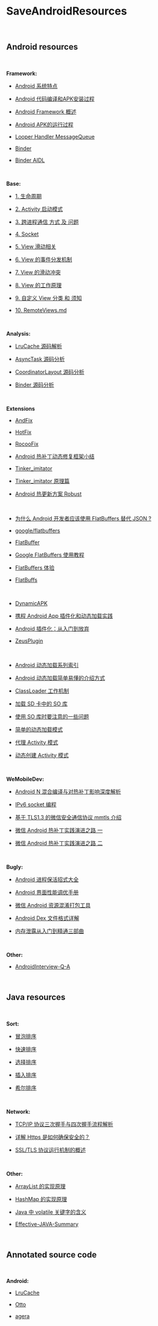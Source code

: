 SaveAndroidResources
==

<br/>

## Android resources

<br/>

**Framework:**
- [Android 系统特点](https://github.com/CaMnter/EasyAndroidResources/blob/master/md/android/framework/Android%20%E7%B3%BB%E7%BB%9F%E7%89%B9%E7%82%B9.md)

- [Android 代码编译和APK安装过程](https://github.com/CaMnter/EasyAndroidResources/blob/master/md/android/framework/Android%20%E4%BB%A3%E7%A0%81%E7%BC%96%E8%AF%91%E5%92%8CAPK%E5%AE%89%E8%A3%85%E8%BF%87%E7%A8%8B.md)

- [Android Framework 概述](https://github.com/CaMnter/EasyAndroidResources/blob/master/md/android/framework/Android%20Framework%E6%A6%82%E8%BF%B0.md)

- [Android APK的运行过程](https://github.com/CaMnter/EasyAndroidResources/blob/master/md/android/framework/Android%20APK%E7%9A%84%E8%BF%90%E8%A1%8C%E8%BF%87%E7%A8%8B.md)

- [Looper Handler MessageQueue](https://github.com/CaMnter/EasyAndroidResources/blob/master/md/android/framework/Looper%20Handler%20MessageQueue.md)

- [Binder](https://github.com/CaMnter/EasyAndroidResources/blob/master/md/android/framework/Binder.md)

- [Binder AIDL](https://github.com/CaMnter/EasyAndroidResources/blob/master/md/android/framework/Binder%20AIDL.md)

<br/>

**Base:**
- [1. 生命周期](https://github.com/CaMnter/EasyAndroidResources/blob/master/md/android/base/1.%20%E7%94%9F%E5%91%BD%E5%91%A8%E6%9C%9F.md)   

- [2. Activity 启动模式](https://github.com/CaMnter/SaveAndroidResources/blob/master/md/android/base/2.%20Activity%20%E5%90%AF%E5%8A%A8%E6%A8%A1%E5%BC%8F.md)   

- [3. 跨进程通信 方式 及 问题](https://github.com/CaMnter/SaveAndroidResources/blob/master/md/android/base/3.%20%E8%B7%A8%E8%BF%9B%E7%A8%8B%E9%80%9A%E4%BF%A1%20%E6%96%B9%E5%BC%8F%20%E5%8F%8A%20%E9%97%AE%E9%A2%98.md)  

- [4. Socket](https://github.com/CaMnter/SaveAndroidResources/blob/master/md/android/base/4.%20Socket.md)   

- [5. View 滑动相关](https://github.com/CaMnter/SaveAndroidResources/blob/master/md/android/base/5.%20View%20%E6%BB%91%E5%8A%A8%E7%9B%B8%E5%85%B3.md)   

- [6. View 的事件分发机制](https://github.com/CaMnter/SaveAndroidResources/blob/master/md/android/base/6.%20View%20%E7%9A%84%E4%BA%8B%E4%BB%B6%E5%88%86%E5%8F%91%E6%9C%BA%E5%88%B6.md)     

- [7. View 的滑动冲突](https://github.com/CaMnter/SaveAndroidResources/blob/master/md/android/base/7.%20View%20%E7%9A%84%E6%BB%91%E5%8A%A8%E5%86%B2%E7%AA%81.md)      
- [8. View 的工作原理](https://github.com/CaMnter/SaveAndroidResources/blob/master/md/android/base/8.%20View%20%E7%9A%84%E5%B7%A5%E4%BD%9C%E5%8E%9F%E7%90%86.md)

- [9. 自定义 View 分类 和 须知](https://github.com/CaMnter/SaveAndroidResources/blob/master/md/android/base/9.%20%E8%87%AA%E5%AE%9A%E4%B9%89%20View%20%E5%88%86%E7%B1%BB%20%E5%92%8C%20%E9%A1%BB%E7%9F%A5.md)      

- [10. RemoteViews.md](https://github.com/CaMnter/SaveAndroidResources/blob/master/md/android/base/10.%20RemoteViews.md)


<br/>

**Analysis:**
- [LruCache 源码解析](https://github.com/CaMnter/EasyAndroidResources/blob/master/md/android/LruCache%20%E6%BA%90%E7%A0%81%E8%A7%A3%E6%9E%90.md)   

- [AsyncTask 源码分析](https://github.com/white37/AndroidSdkSourceAnalysis/blob/master/article/AsyncTask%E5%92%8CAsyncTaskCompat%E6%BA%90%E7%A0%81%E8%A7%A3%E6%9E%90.md)   

- [CoordinatorLayout 源码分析](https://github.com/desmond1121/AndroidSdkSourceAnalysis/blob/master/article/CoordinatorLayout%E6%BA%90%E7%A0%81%E8%A7%A3%E6%9E%90.md)   
- [Binder 源码分析](https://github.com/xdtianyu/SourceAnalysis/blob/master/Binder%E6%BA%90%E7%A0%81%E5%88%86%E6%9E%90.md)

<br/>

**Extensions**   

- [AndFix](https://github.com/alibaba/AndFix)   

- [HotFix](https://github.com/dodola/HotFix)   

- [RocooFix](https://github.com/dodola/RocooFix)      

- [Android 热补丁动态修复框架小结](http://blog.csdn.net/lmj623565791/article/details/49883661)      

- [Tinker_imitator](https://github.com/zzz40500/Tinker_imitator)   

- [Tinker_imitator 原理篇](http://www.jianshu.com/p/620c2b0490ec#rd)   

- [Android 热更新方案 Robust](http://tech.meituan.com/android_robust.html)

<br/>

- [为什么 Android 开发者应该使用 FlatBuffers 替代 JSON ?](http://blog.chengdazhi.com/index.php/201#rd?sukey=3997c0719f1515200399a26940a285f0580d23b92efa03e8d623f14c1ef31d7f793b0db2bae819daa39ff5c52ccfcb14)   

- [google/flatbuffers](https://github.com/google/flatbuffers)   

- [FlatBuffer](https://github.com/amitshekhariitbhu/FlatBuffer)   

- [Google FlatBuffers 使用教程](http://www.tuicool.com/articles/meyaiu3)  

- [FlatBuffers 体验](http://www.race604.com/flatbuffers-intro/)   

- [FlatBuffs](https://github.com/frogermcs/FlatBuffs)  

<br/>

- [DynamicAPK](https://github.com/CtripMobile/DynamicAPK)   

- [携程 Android App 插件化和动态加载实践](http://www.infoq.com/cn/articles/ctrip-android-dynamic-loading)   

- [Android 插件化：从入门到放弃](http://www.infoq.com/cn/articles/android-plug-ins-from-entry-to-give-up?utm_campaign=rightbar_v2&utm_source=infoq&utm_medium=articles_link&utm_content=link_text)   

- [ZeusPlugin](https://github.com/iReaderAndroid/ZeusPlugin)

<br/>

- [Android 动态加载系列索引](http://kaedea.com/2016/02/05/android-dynamical-loading-00-index/)   

- [Android 动态加载简单易懂的介绍方式](http://kaedea.com/2016/02/06/android-dynamical-loading-01-introduction/)   

- [ClassLoader 工作机制](http://kaedea.com/2016/02/07/android-dynamical-loading-02-classloader/)   

- [加载 SD 卡中的 SO 库](http://kaedea.com/2016/06/01/android-dynamical-loading-03-so-in-sdcard/)   

- [使用 SO 库时要注意的一些问题](http://kaedea.com/2016/06/04/android-dynamical-loading-04-so-problems/)   

- [简单的动态加载模式](http://kaedea.com/2016/06/05/android-dynamical-loading-05-simple-mode/)  

- [代理 Activity 模式](http://kaedea.com/2016/06/10/android-dynamical-loading-06-proxy-activity/)   

- [动态创建 Activity 模式](http://kaedea.com/2016/06/14/android-dynamical-loading-07-dynamic-activity/)   

<br/>

**WeMobileDev:**
- [Android N 混合编译与对热补丁影响深度解析](https://github.com/WeMobileDev/article/blob/master/Android_N%E6%B7%B7%E5%90%88%E7%BC%96%E8%AF%91%E4%B8%8E%E5%AF%B9%E7%83%AD%E8%A1%A5%E4%B8%81%E5%BD%B1%E5%93%8D%E8%A7%A3%E6%9E%90.md)    

- [IPv6 socket 编程](https://github.com/WeMobileDev/article/blob/master/IPv6%20socket%E7%BC%96%E7%A8%8B.md)   

- [基于 TLS1.3 的微信安全通信协议 mmtls 介绍](https://github.com/WeMobileDev/article/blob/master/%E5%9F%BA%E4%BA%8ETLS1.3%E7%9A%84%E5%BE%AE%E4%BF%A1%E5%AE%89%E5%85%A8%E9%80%9A%E4%BF%A1%E5%8D%8F%E8%AE%AEmmtls%E4%BB%8B%E7%BB%8D.md)   

- [微信 Android 热补丁实践演进之路 一  ](https://github.com/WeMobileDev/article/blob/master/%E5%BE%AE%E4%BF%A1Android%E7%83%AD%E8%A1%A5%E4%B8%81%E5%AE%9E%E8%B7%B5%E6%BC%94%E8%BF%9B%E4%B9%8B%E8%B7%AF.md)   

- [微信 Android 热补丁实践演进之路 二 ](http://dev.qq.com/topic/57ad7a70eaed47bb2699e68e)       

<br/>

**Bugly:**
- [Android 进程保活招式大全](http://dev.qq.com/topic/57ac4a0ea374c75371c08ce8)

- [Android 界面性能调优手册](https://androidtest.org/android-graphics-performance-pattens/#11)

- [微信 Android 资源混淆打包工具](http://bugly.qq.com/bbs/forum.php?mod=viewthread&tid=2&extra=page%3D3)

- [Android Dex 文件格式详解](http://dev.qq.com/topic/578c6e97a9e8335e4b1fc8a0)   

- [内存泄露从入门到精通三部曲](http://bugly.qq.com/bbs/forum.php?mod=viewthread&tid=125&extra=page%3D1)   

<br/>

**Other:**
- [AndroidInterview-Q-A](https://github.com/JackyAndroid/AndroidInterview-Q-A/blob/master/README-CN.md)   

<br/>   


## Java resources

<br/>

**Sort:**
- [冒泡排序](https://github.com/CaMnter/EasyAndroidResources/blob/master/md/java/sort/%E5%86%92%E6%B3%A1%E6%8E%92%E5%BA%8F.md)

- [快速排序](https://github.com/CaMnter/EasyAndroidResources/blob/master/md/java/sort/%E5%BF%AB%E9%80%9F%E6%8E%92%E5%BA%8F.md)

- [选择排序](https://github.com/CaMnter/EasyAndroidResources/blob/master/md/java/sort/%E9%80%89%E6%8B%A9%E6%8E%92%E5%BA%8F.md)

- [插入排序](https://github.com/CaMnter/EasyAndroidResources/blob/master/md/java/sort/%E6%8F%92%E5%85%A5%E6%8E%92%E5%BA%8F.md)

- [希尔排序](https://github.com/CaMnter/EasyAndroidResources/blob/master/md/java/sort/%E5%B8%8C%E5%B0%94%E6%8E%92%E5%BA%8F.md)

<br/>

**Network:**
- [TCP/IP 协议三次握手与四次握手流程解析](http://www.2cto.com/net/201310/251896.html)

- [详解 Https 是如何确保安全的？](http://www.wxtlife.com/2016/03/27/%E8%AF%A6%E8%A7%A3https%E6%98%AF%E5%A6%82%E4%BD%95%E7%A1%AE%E4%BF%9D%E5%AE%89%E5%85%A8%E7%9A%84%EF%BC%9F)           
- [SSL/TLS 协议运行机制的概述](http://www.ruanyifeng.com/blog/2014/02/ssl_tls.html)


<br/>

**Other:**
- [ArrayList 的实现原理](http://zhangshixi.iteye.com/blog/674856)  

- [HashMap 的实现原理](http://zhangshixi.iteye.com/blog/672697)   

- [Java 中 volatile 关键字的含义](http://www.cnblogs.com/aigongsi/archive/2012/04/01/2429166.html)   

- [Effective-JAVA-Summary](https://github.com/HugoMatilla/Effective-JAVA-Summary)   

<br/>


## Annotated source code

<br/>

**Android:**
- [LruCache](https://github.com/CaMnter/EasyAndroidResources/blob/master/code/android/classes/LruCache.java)

- [Otto](https://github.com/CaMnter/EasyAndroidResources/tree/master/code/android/framework/otto)

- [agera](https://github.com/CaMnter/AndroidLife/tree/master/agera-1.0.0/src/main/java/com/google/android/agera)
